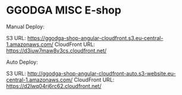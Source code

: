 # GGODGA MISC E-shop

Manual Deploy:

S3 URL: https://ggodga-shop-angular-cloudfront.s3.eu-central-1.amazonaws.com/
CloudFront URL: https://d3iuw7maw8v3cs.cloudfront.net/

Auto Deploy:

S3 URL: http://ggodga-shop-angular-cloudfront-auto.s3-website.eu-central-1.amazonaws.com/
CloudFront URL: https://d2lwq04rj6rc62.cloudfront.net/

